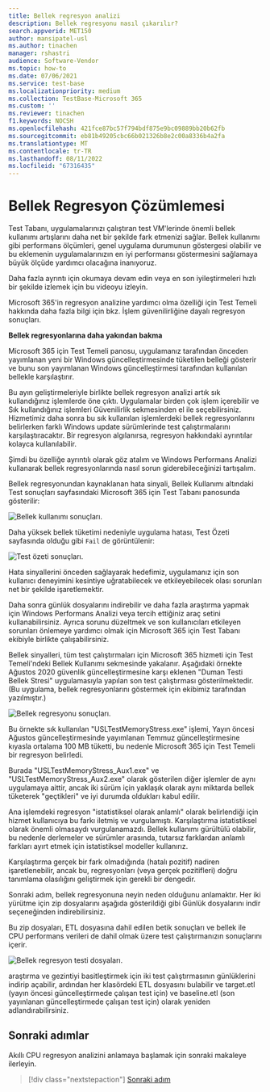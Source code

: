 ```yaml
---
title: Bellek regresyon analizi
description: Bellek regresyonu nasıl çıkarılır?
search.appverid: MET150
author: mansipatel-usl
ms.author: tinachen
manager: rshastri
audience: Software-Vendor
ms.topic: how-to
ms.date: 07/06/2021
ms.service: test-base
ms.localizationpriority: medium
ms.collection: TestBase-Microsoft 365
ms.custom: ''
ms.reviewer: tinachen
f1.keywords: NOCSH
ms.openlocfilehash: 421fce87bc57f794bdf875e9bc09889bb20b62fb
ms.sourcegitcommit: eb81b49205cbc66b021326b8e2c00a8336b4a2fa
ms.translationtype: MT
ms.contentlocale: tr-TR
ms.lasthandoff: 08/11/2022
ms.locfileid: "67316435"
---
```

# <a name="memory-regression-analysis"></a>Bellek Regresyon Çözümlemesi

Test Tabanı, uygulamalarınızı çalıştıran test VM'lerinde önemli bellek kullanımı artışlarını daha net bir şekilde fark etmenizi sağlar. Bellek kullanımı gibi performans ölçümleri, genel uygulama durumunun göstergesi olabilir ve bu eklemenin uygulamalarınızın en iyi performansı göstermesini sağlamaya büyük ölçüde yardımcı olacağına inanıyoruz.

Daha fazla ayrıntı için okumaya devam edin veya en son iyileştirmeleri hızlı bir şekilde izlemek için bu videoyu izleyin. 

Microsoft 365'in regresyon analizine yardımcı olma özelliği için Test Temeli hakkında daha fazla bilgi için bkz. İşlem güvenilirliğine dayalı regresyon sonuçları.

<b>Bellek regresyonlarına daha yakından bakma</b>

Microsoft 365 için Test Temeli panosu, uygulamanız tarafından önceden yayımlanan yeni bir Windows güncelleştirmesinde tüketilen belleği gösterir ve bunu son yayımlanan Windows güncelleştirmesi tarafından kullanılan bellekle karşılaştırır. 

Bu ayın geliştirmeleriyle birlikte bellek regresyon analizi artık sık kullandığınız işlemlerde öne çıktı. Uygulamalar birden çok işlem içerebilir ve Sık kullandığınız işlemleri Güvenilirlik sekmesinden el ile seçebilirsiniz. Hizmetimiz daha sonra bu sık kullanılan işlemlerdeki bellek regresyonlarını belirlerken farklı Windows update sürümlerinde test çalıştırmalarını karşılaştıracaktır. Bir regresyon algılanırsa, regresyon hakkındaki ayrıntılar kolayca kullanılabilir.

Şimdi bu özelliğe ayrıntılı olarak göz atalım ve Windows Performans Analizi kullanarak bellek regresyonlarında nasıl sorun giderebileceğinizi tartışalım.

Bellek regresyonundan kaynaklanan hata sinyali, Bellek Kullanımı altındaki Test sonuçları sayfasındaki Microsoft 365 için Test Tabanı panosunda gösterilir:

![Bellek kullanımı sonuçları.](Media/01_memory-utilization-results.png)


Daha yüksek bellek tüketimi nedeniyle uygulama hatası, Test Özeti sayfasında olduğu gibi ```Fail``` de görüntülenir:

![Test özeti sonuçları.](Media/02_test-summary.png)

Hata sinyallerini önceden sağlayarak hedefimiz, uygulamanız için son kullanıcı deneyimini kesintiye uğratabilecek ve etkileyebilecek olası sorunları net bir şekilde işaretlemektir. 

Daha sonra günlük dosyalarını indirebilir ve daha fazla araştırma yapmak için Windows Performans Analizi veya tercih ettiğiniz araç setini kullanabilirsiniz. Ayrıca sorunu düzeltmek ve son kullanıcıları etkileyen sorunları önlemeye yardımcı olmak için Microsoft 365 için Test Tabanı ekibiyle birlikte çalışabilirsiniz.

Bellek sinyalleri, tüm test çalıştırmaları için Microsoft 365 hizmeti için Test Temeli'ndeki Bellek Kullanımı sekmesinde yakalanır. Aşağıdaki örnekte Ağustos 2020 güvenlik güncelleştirmesine karşı eklenen "Duman Testi Bellek Stresi" uygulamasıyla yapılan son test çalıştırması gösterilmektedir. (Bu uygulama, bellek regresyonlarını göstermek için ekibimiz tarafından yazılmıştır.)

![Bellek regresyonu sonuçları.](Media/03_memory-regression%20comparison.png)

Bu örnekte sık kullanılan "USLTestMemoryStress.exe" işlemi, Yayın öncesi Ağustos güncelleştirmesinde yayımlanan Temmuz güncelleştirmesine kıyasla ortalama 100 MB tüketti, bu nedenle Microsoft 365 için Test Temeli bir regresyon belirledi. 

Burada "USLTestMemoryStress_Aux1.exe" ve "USLTestMemoryStress_Aux2.exe" olarak gösterilen diğer işlemler de aynı uygulamaya aittir, ancak iki sürüm için yaklaşık olarak aynı miktarda bellek tüketerek "geçtikleri" ve iyi durumda oldukları kabul edilir.

Ana işlemdeki regresyon "istatistiksel olarak anlamlı" olarak belirlendiği için hizmet kullanıcıya bu farkı iletmiş ve vurgulamıştı. Karşılaştırma istatistiksel olarak önemli olmasaydı vurgulanamazdı. Bellek kullanımı gürültülü olabilir, bu nedenle derlemeler ve sürümler arasında, tutarsız farklardan anlamlı farkları ayırt etmek için istatistiksel modeller kullanırız. 

Karşılaştırma gerçek bir fark olmadığında (hatalı pozitif) nadiren işaretlenebilir, ancak bu, regresyonları (veya gerçek pozitifleri) doğru tanımlama olasılığını geliştirmek için gerekli bir dengedir.

Sonraki adım, bellek regresyonuna neyin neden olduğunu anlamaktır. Her iki yürütme için zip dosyalarını aşağıda gösterildiği gibi Günlük dosyalarını indir seçeneğinden indirebilirsiniz. 

Bu zip dosyaları, ETL dosyasına dahil edilen betik sonuçları ve bellek ile CPU performans verileri de dahil olmak üzere test çalıştırmanızın sonuçlarını içerir.

![Bellek regresyon testi dosyaları.](Media/04_memory-regression-test-files.png)

araştırma ve gezintiyi basitleştirmek için iki test çalıştırmasının günlüklerini indirip açabilir, ardından her klasördeki ETL dosyasını bulabilir ve target.etl (yayın öncesi güncelleştirmede çalışan test için) ve baseline.etl (son yayınlanan güncelleştirmede çalışan test için) olarak yeniden adlandırabilirsiniz.
 
## <a name="next-steps"></a>Sonraki adımlar

Akıllı CPU regresyon analizini anlamaya başlamak için sonraki makaleye ilerleyin.
> [!div class="nextstepaction"]
> [Sonraki adım](cpu.md)

<!---
Add button for next page
-->
